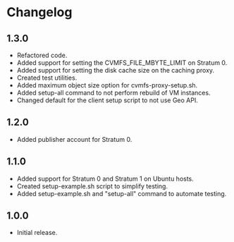 # Changelog

## 1.3.0

- Refactored code.
- Added support for setting the CVMFS_FILE_MBYTE_LIMIT on Stratum 0.
- Added support for setting the disk cache size on the caching proxy.
- Created test utilities.
- Added maximum object size option for cvmfs-proxy-setup.sh.
- Added setup-all command to not perform rebuild of VM instances.
- Changed default for the client setup script to not use Geo API.

## 1.2.0

- Added publisher account for Stratum 0.

## 1.1.0

- Added support for Stratum 0 and Stratum 1 on Ubuntu hosts.
- Created setup-example.sh script to simplify testing.
- Added setup-example.sh and "setup-all" command to automate testing.

## 1.0.0

- Initial release.
